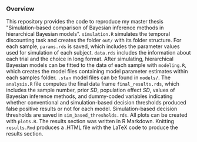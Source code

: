 ### Overview
This repository provides the code to reproduce my master thesis "Simulation-based comparison of Bayesian inference methods in hierarchical Bayesian models". `simulation.R` simulates the temporal discounting task and creates the folder `out/` with its folder structure. For each sample, `params.rds` is saved, which includes the parameter values used for simulation of each subject. `data.rds` includes the information about each trial and the choice in long format. After simulating, hierarchical Bayesian models can be fitted to the data of each sample with `modeling.R`, which creates the model files containing model parameter estimates within each samples folder. `.stan` model files can be found in `models/`. The `analysis.R` file computes the final data frame `final_results.rds`, which includes the sample number, prior *SD*, population effect *SD*, values of Bayesian inference methods, and dummy-coded variables indicating whether conventional and simulation-based decision thresholds produced false positive results or not for each model. Simulation-based decision thresholds are saved in `sim_based_thresholds.rds`.  All plots can be created with `plots.R`. The results section was written in R Markdown. Knitting `results.Rmd` produces a .HTML file with the LaTeX code to produce the results section. 